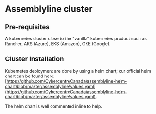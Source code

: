 # Assemblyline cluster

## Pre-requisites

A kubernetes cluster close to the "vanilla" kubernetes product such as Rancher, AKS (Azure), EKS (Amazon), GKE (Google).

## Cluster Installation

Kubernetes deployment are done by using a helm chart; our official helm chart can be found here:
[https://github.com/CybercentreCanada/assemblyline-helm-chart/blob/master/assemblyline/values.yaml](https://github.com/CybercentreCanada/assemblyline-helm-chart/blob/master/assemblyline/values.yaml). 

The helm chart is well commented inline to help.

